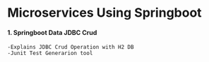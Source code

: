 # Microservices Using Springboot

#### 1. Springboot Data JDBC Crud
    -Explains JDBC Crud Operation with H2 DB
    -Junit Test Generarion tool
